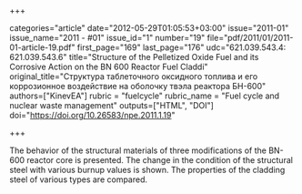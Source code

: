 +++

categories="article"
date="2012-05-29T01:05:53+03:00"
issue="2011-01"
issue_name="2011 - #01"
issue_id="1"
number="19"
file="pdf/2011/01/2011-01-article-19.pdf"
first_page="169"
last_page="176"
udc="621.039.543.4: 621.039.543.6"
title="Structure of the Pelletized Oxide Fuel and its Corrosive Action on the BN	600 Reactor Fuel Claddi"
original_title="Структура таблеточного оксидного топлива и его коррозионное воздействие на оболочку твэла реактора БН-600"
authors=["KinevEA"]
rubric = "fuelcycle"
rubric_name = "Fuel cycle and nuclear waste management"
outputs=["HTML", "DOI"]
doi="https://doi.org/10.26583/npe.2011.1.19"

+++

The behavior of the structural materials of three modifications of the BN-600 reactor core is presented. The change in the condition of the structural steel with various burnup values is shown. The properties of the cladding steel of various types are compared.